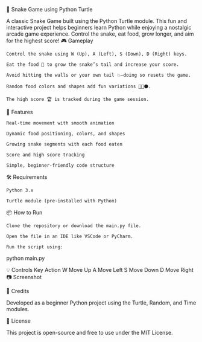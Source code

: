 🐍 Snake Game using Python Turtle

  A classic Snake Game built using the Python Turtle module. This fun and interactive project helps beginners learn Python while enjoying a nostalgic arcade game experience. Control the snake, eat food, grow longer, and aim   for the highest score!
🎮 Gameplay

    Control the snake using W (Up), A (Left), S (Down), D (Right) keys.

    Eat the food 🍎 to grow the snake’s tail and increase your score.

    Avoid hitting the walls or your own tail 💥—doing so resets the game.

    Random food colors and shapes add fun variations 🎨🔺⚫.

    The high score 🏆 is tracked during the game session.

🚀 Features

    Real-time movement with smooth animation

    Dynamic food positioning, colors, and shapes

    Growing snake segments with each food eaten

    Score and high score tracking

    Simple, beginner-friendly code structure

🛠️ Requirements

    Python 3.x

    Turtle module (pre-installed with Python)

📦 How to Run

    Clone the repository or download the main.py file.

    Open the file in an IDE like VSCode or PyCharm.

    Run the script using:

python main.py

💡 Controls
  Key	Action
  W	Move Up
  A	Move Left
  S	Move Down
  D	Move Right
📷 Screenshot

🙌 Credits

  Developed as a beginner Python project using the Turtle, Random, and Time modules.
  
📜 License

This project is open-source and free to use under the MIT License.
